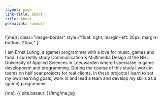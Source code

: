 ```yaml
---
layout: page
link-title: about
title: About
permalink: /about/
---
```

![me]{: class="image-border" style="float: right; margin-left: 20px; margin-bottom: 20px;" }

I am Ernst Luring, a (game) programmer with a love for music, games and food.
I currently study Communication & Multimedia Design at the NHL University of Applied Sciences in Leeuwarden where I specialise in game development and programming. During the course of this study I work in teams on half year projects for real clients. In these projects I learn to set my own learning goals, work in and lead a team and develop my skills as a (game) programmer.

[me]: {{ site.baseurl }}/img/me.jpg
